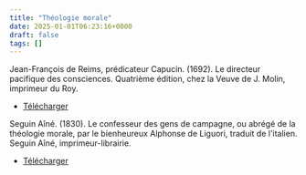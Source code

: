 ```yaml
---
title: "Théologie morale"
date: 2025-01-01T06:23:16+0000
draft: false
tags: []
---
```


Jean-François de Reims, prédicateur Capucin. (1692). Le directeur pacifique des consciences. Quatrième édition, chez la Veuve de J. Molin, imprimeur du Roy. 

* [Télécharger](https://archive.org/details/directeur_pacifique)

Seguin Aîné. (1830). Le confesseur des gens de campagne, ou abrégé de la théologie morale, par le bienheureux Alphonse de Liguori, traduit de l'italien. Seguin Aîné, imprimeur-librairie.

* [Télécharger](https://archive.org/details/fr-abrege-theologie-morale)


